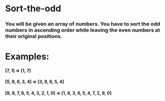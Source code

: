 # Sort-the-odd

### You will be given an array of numbers. You have to sort the odd numbers in ascending order while leaving the even numbers at their original positions.
# Examples:
#### [7, 1]  =>  [1, 7]
#### [5, 8, 6, 3, 4]  =>  [3, 8, 6, 5, 4]
#### [9, 8, 7, 6, 5, 4, 3, 2, 1, 0]  =>  [1, 8, 3, 6, 5, 4, 7, 2, 9, 0]
